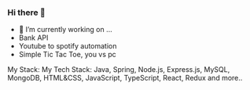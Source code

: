 ### Hi there 👋

- 🔭 I’m currently working on ...
- Bank API 
- Youtube to spotify automation 
- Simple Tic Tac Toe, you vs pc


My Stack:
My Tech Stack: Java, Spring, Node.js, Express.js, MySQL, MongoDB, HTML&CSS, JavaScript, TypeScript, React, Redux and more.. 

<!--
**daniel-aziz/daniel-aziz** is a ✨ _special_ ✨ repository because its `README.md` (this file) appears on your GitHub profile.

Here are some ideas to get you started:


- 🌱 I’m currently learning ...
- 👯 I’m looking to collaborate on ...
- 🤔 I’m looking for help with ...
- 💬 Ask me about ...
- 📫 How to reach me: ...
- 😄 Pronouns: ...
- ⚡ Fun fact: ...
-->
